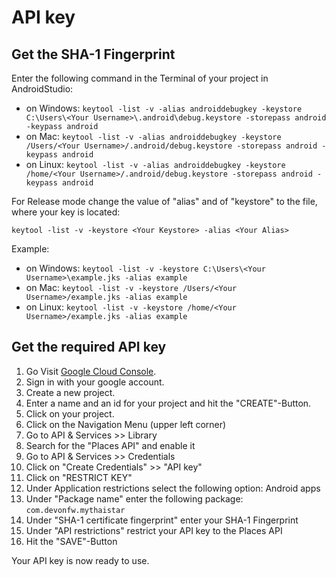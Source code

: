 # API key

## Get the SHA-1 Fingerprint

Enter the following command in the Terminal of your project in AndroidStudio:
- on Windows: `keytool -list -v -alias androiddebugkey -keystore  C:\Users\<Your Username>\.android\debug.keystore -storepass android -keypass android`
- on Mac: `keytool -list -v -alias androiddebugkey -keystore /Users/<Your Username>/.android/debug.keystore -storepass android -keypass android`
- on Linux: `keytool -list -v -alias androiddebugkey -keystore /home/<Your Username>/.android/debug.keystore -storepass android -keypass android`

For Release mode change the value of "alias" and of "keystore" to the file, where your key is located:
```
keytool -list -v -keystore <Your Keystore> -alias <Your Alias>
```
Example:
- on Windows: `keytool -list -v -keystore C:\Users\<Your Username>\example.jks -alias example`
- on Mac: `keytool -list -v -keystore /Users/<Your Username>/example.jks -alias example`
- on Linux: `keytool -list -v -keystore /home/<Your Username>/example.jks -alias example`
 

## Get the required API key

1.	Go Visit [Google Cloud Console](https://console.cloud.google.com).
2.	Sign in with your google account.
3.	Create a new project.
4.	Enter a name and an id for your project and hit the "CREATE"-Button.
5.	Click on your project.
6. 	Click on the Navigation Menu (upper left corner) 
7.	Go to API & Services >> Library
8.	Search for the "Places API" and enable it
9.	Go to API & Services >> Credentials
10.	Click on "Create Credentials" >> "API key"
11.	Click on "RESTRICT KEY"
12.	Under Application restrictions select the following option: Android apps
13.	Under "Package name" enter the following package: `com.devonfw.mythaistar`
14.	Under "SHA-1 certificate fingerprint" enter your SHA-1 Fingerprint
15.	Under "API restrictions" restrict your API key to the Places API
16.	Hit the "SAVE"-Button

Your API key is now ready to use.
